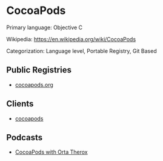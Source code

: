 # CocoaPods

Primary language: Objective C

Wikipedia: https://en.wikipedia.org/wiki/CocoaPods

Categorization: Language level, Portable Registry, Git Based

## Public Registries

- [cocoapods.org](https://github.com/CocoaPods/Specs)

## Clients

- [cocoapods](https://github.com/CocoaPods/CocoaPods)

## Podcasts

- [CocoaPods with Orta Therox](https://manifest.fm/2)
